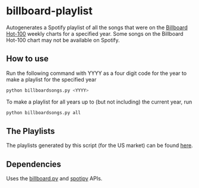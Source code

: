 # billboard-playlist  

Autogenerates a Spotify playlist of all the songs that were on the [Billboard Hot-100](https://www.billboard.com/charts/hot-100/) weekly charts for a specified year. Some songs on the Billboard Hot-100 chart may not be available on Spotify.

## How to use
Run the following command with YYYY as a four digit code for the year to make a playlist for the specified year

```bash
python billboardsongs.py <YYYY>
```

To make a playlist for all years up to (but not including) the current year, run

```bash
python billboardsongs.py all
```

## The Playlists
The playlists generated by this script (for the US market) can be found [here](https://open.spotify.com/user/31tbp2dveggycdt7xvsyb665twsq?si=fc11862835824516).

## Dependencies
Uses the [billboard.py](https://github.com/guoguo12/billboard-charts) and [spotipy](https://spotipy.readthedocs.io/en/2.22.1/) APIs.
